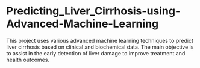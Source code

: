 # Predicting_Liver_Cirrhosis-using-Advanced-Machine-Learning
This project uses various advanced machine learning techniques to predict liver cirrhosis based on clinical and biochemical data. The main objective is to assist in the early detection of liver damage to improve treatment and health outcomes.
